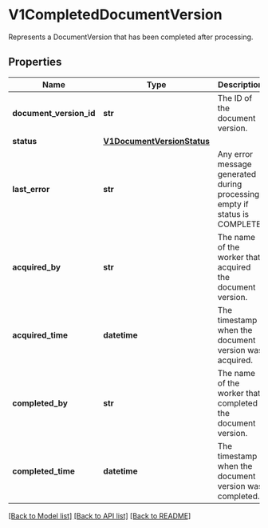 # V1CompletedDocumentVersion

Represents a DocumentVersion that has been completed after processing.
## Properties
Name | Type | Description | Notes
------------ | ------------- | ------------- | -------------
**document_version_id** | **str** | The ID of the document version. | [optional] 
**status** | [**V1DocumentVersionStatus**](V1DocumentVersionStatus.md) |  | [optional] 
**last_error** | **str** | Any error message generated during processing, empty if status is COMPLETE. | [optional] 
**acquired_by** | **str** | The name of the worker that acquired the document version. | [optional] 
**acquired_time** | **datetime** | The timestamp when the document version was acquired. | [optional] 
**completed_by** | **str** | The name of the worker that completed the document version. | [optional] 
**completed_time** | **datetime** | The timestamp when the document version was completed. | [optional] 

[[Back to Model list]](../README.md#documentation-for-models) [[Back to API list]](../README.md#documentation-for-api-endpoints) [[Back to README]](../README.md)


